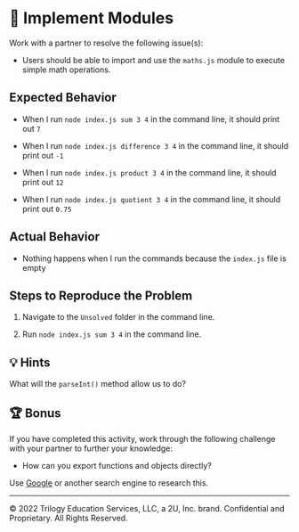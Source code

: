 # 🐛 Implement Modules

Work with a partner to resolve the following issue(s):

- Users should be able to import and use the `maths.js` module to execute simple math operations.

## Expected Behavior

- When I run `node index.js sum 3 4` in the command line, it should print out `7`

- When I run `node index.js difference 3 4` in the command line, it should print out `-1`

- When I run `node index.js product 3 4` in the command line, it should print out `12`

- When I run `node index.js quotient 3 4` in the command line, it should print out `0.75`

## Actual Behavior

- Nothing happens when I run the commands because the `index.js` file is empty

## Steps to Reproduce the Problem

1. Navigate to the `Unsolved` folder in the command line.

2. Run `node index.js sum 3 4` in the command line.

## 💡 Hints

What will the `parseInt()` method allow us to do?

## 🏆 Bonus

If you have completed this activity, work through the following challenge with your partner to further your knowledge:

- How can you export functions and objects directly?

Use [Google](https://www.google.com) or another search engine to research this.

---

© 2022 Trilogy Education Services, LLC, a 2U, Inc. brand. Confidential and Proprietary. All Rights Reserved.

